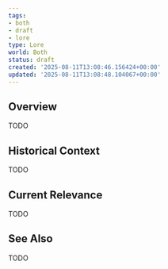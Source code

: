 ```yaml
---
tags:
- both
- draft
- lore
type: Lore
world: Both
status: draft
created: '2025-08-11T13:08:46.156424+00:00'
updated: '2025-08-11T13:08:48.104067+00:00'
---
```



## Overview

TODO
## Historical Context

TODO
## Current Relevance

TODO
## See Also

TODO
